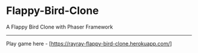 # Flappy-Bird-Clone

A Flappy Bird Clone with Phaser Framework

<hr>

Play game here - [https://rayray-flappy-bird-clone.herokuapp.com/]
